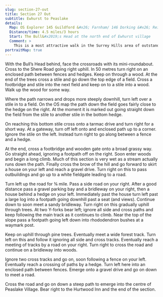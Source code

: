 ```yaml
---
slug: section-27-out
title: Section 27 Out
subtitle: Ewhurst to Peaslake
details:
  Map: OS Explorer 145 Guildford &#x26; Farnham/ 146 Dorking &#x26; Reigate
  Distance/time: 4.5 miles/3 hours
  Start: The Bull&#x2019;s Head at the north end of Ewhurst village
  Comment: >
    This is a most attractive walk in the Surrey Hills area of outstanding beauty. Most of the paths are easy to follow and there are moments of extensive views. There are several stiles and some very steep climbs so more than the usual time should be allowed for. In wet weather many of the tracks will be extremely muddy. There is a section of walk off Pitch Hill which is very steep and dangerous and should not be attempted by young children or anyone with restricted mobility. Walking poles are recommended. An alternative by road is suggested.
portraitMap: true
---
```

With the Bull’s Head behind, face the crossroads with its mini-roundabout. Cross to the Shere Road going right uphill. In 50 metres turn right on an enclosed path between fences and hedges. Keep on through a wood. At the end of the trees cross a stile and go down the top edge of a field. Cross a footbridge and stile into the next field and keep on to a stile into a wood. Walk up the wood for some way.

Where the path narrows and drops more steeply downhill, turn left over a stile in to a field. On the OS map the path down the field goes fairly close to the hedge on the right. At the moment it is marked out going straight down the field from the stile to another stile in the bottom hedge.

On reaching this bottom stile cross onto a tarmac drive and turn right for a short way. At a gateway, turn off left onto and enclosed path up to a corner. Ignore the stile on the left. Instead turn right to go along between a fence and a hedge.

At the end, cross a footbridge and wooden gate onto a broad grassy way. Go straight ahead, ignoring a footpath off on the right. Soon enter woods and begin a long climb. Much of this section is very wet as a stream actually runs down the path. Finally cross the brow of the hill and go forward to skirt a house on your left and reach a gravel drive. Turn right on this to pass outbuildings and go up to a white fieldgate leading to a road.

Turn left up the road for ¾ mile. Pass a side road on your right. After a good distance pass a gravel parking bay and a bridleway on your right, then a house behind a hedge on your left. Immediately past the house turn left past a large log into a footpath going downhill past a seat (and views). Continue down to soon meet a sandy bridleway. Turn right on this gradually uphill through trees. At two Y-forks bear left; ignore all side and cross paths and keep following the main track as it continues to climb. Near the top of the slope pass a footpath going left down into rhododendron bushes at a waymark post.

Keep on uphill through pine trees. Eventually meet a wide forest track. Turn left on this and follow it ignoring all side and cross tracks. Eventually reach a meeting of tracks by a road on your right. Turn right to cross the road and continue on a bridleway into woods.

Ignore two cross tracks and go on, soon following a fence on your left. Eventually reach a crossing of paths by a hedge. Turn left here into an enclosed path between fences. Emerge onto a gravel drive and go on down to meet a road.

Cross the road and go on down a steep path to emerge into the centre of Peaslake Village. Bear right to the Hurtwood Inn and the end of the section.


